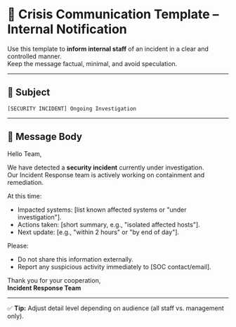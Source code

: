 # 🚨 Crisis Communication Template – Internal Notification

Use this template to **inform internal staff** of an incident in a clear and controlled manner.  
Keep the message factual, minimal, and avoid speculation.

---

## 📢 Subject
`[SECURITY INCIDENT] Ongoing Investigation`

---

## 📝 Message Body
Hello Team,  

We have detected a **security incident** currently under investigation.  
Our Incident Response team is actively working on containment and remediation.  

At this time:  
- Impacted systems: [list known affected systems or "under investigation"].  
- Actions taken: [short summary, e.g., "isolated affected hosts"].  
- Next update: [e.g., "within 2 hours" or "by end of day"].  

Please:  
- Do not share this information externally.  
- Report any suspicious activity immediately to [SOC contact/email].  

Thank you for your cooperation,  
**Incident Response Team**  

---

✅ **Tip:** Adjust detail level depending on audience (all staff vs. management only).  
